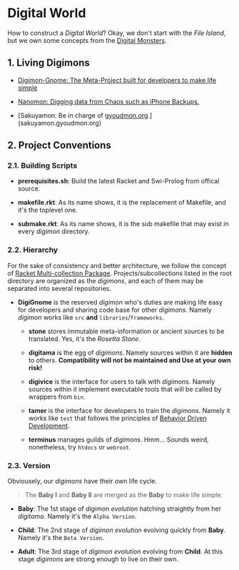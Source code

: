 # Digital World

How to construct a _Digital World_? Okay, we don't start with the _File
Island_, but we own some concepts from the [Digital
Monsters](http://en.wikipedia.org/wiki/Digimon).

## 1. Living Digimons

* [Digimon-Gnome: The Meta-Project built for developers to make life
  simple](digignome.gyoudmon.org)

* [Nanomon: Digging data from Chaos such as iPhone
  Backups.](nanomon.gyoudmon.org)

* [Sakuyamon: Be in charge of
  [gyoudmon.org](http://gyoudmon.org).](sakuyamon.gyoudmon.org)

## 2. Project Conventions

### 2.1. Building Scripts

* **prerequisites.sh**: Build the latest Racket and Swi-Prolog from
  offical source.

* **makefile.rkt**: As its name shows, it is the replacement of
  Makefile, and it's the toplevel one.

* **submake.rkt**: As its name shows, it is the sub makefile that may
  exist in every _digimon_ directory.

### 2.2. Hierarchy

For the sake of consistency and better architecture, we follow the
concept of [Racket Multi-collection
Package](http://docs.racket-lang.org/pkg/Package\_Concepts.html\#%28tech.\_multi.\_collection.\_package%29).
Projects/subcollections listed in the root directory are organized as
the _digimons_, and each of them may be separated into several
repositories.

* **DigiGnome** is the reserved _digimon_ who's duties are making life
  easy for developers and sharing code base for other _digimons_.
  Namely _digimon_ works like `src` **and** `libraries`/`frameworks`.

  * **stone** stores immutable meta-information or ancient sources to be
    translated. Yes, it's the _Rosetta Stone_.

  * **digitama** is the egg of _digimons_.  Namely sources within it are
    **hidden** to others. **Compatibility will not be maintained and Use
    at your own risk!**

  * **digivice** is the interface for users to talk with _digimons_.
    Namely sources within it implement executable tools that will be
    called by wrappers from `bin`.

  * **tamer** is the interface for developers to train the _digimons_.
    Namely it works like `test` that follows  the principles of
    [Behavior Driven
    Development](http://en.wikipedia.org/wiki/Behavior-driven\_development).

  * **terminus** manages guilds of _digimons_. Hmm... Sounds weird,
    nonetheless, try `htdocs` or `webroot`.

### 2.3. Version

Obviousely, our _digimons_ have their own life cycle.

> The **Baby I** and **Baby II** are merged as the **Baby** to make life
> simple.

* **Baby**: The 1st stage of _digimon evolution_ hatching straightly
  from her _digitama_. Namely it's the `Alpha Version`.

* **Child**: The 2nd stage of _digimon evolution_ evolving quickly from
  **Baby**. Namely it's the `Beta Version`.

* **Adult**: The 3rd stage of _digimon evolution_ evolving from
  **Child**. At this stage _digimons_ are strong enough to live on their
  own.

